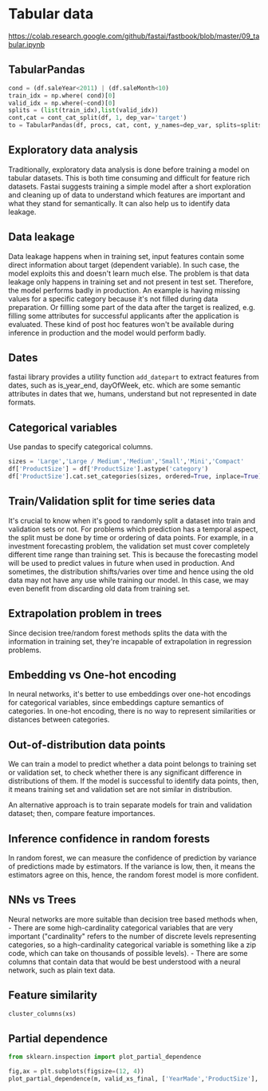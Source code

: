 # Tabular data
https://colab.research.google.com/github/fastai/fastbook/blob/master/09_tabular.ipynb

## TabularPandas
```py
cond = (df.saleYear<2011) | (df.saleMonth<10)
train_idx = np.where( cond)[0]
valid_idx = np.where(~cond)[0]
splits = (list(train_idx),list(valid_idx))
cont,cat = cont_cat_split(df, 1, dep_var='target')
to = TabularPandas(df, procs, cat, cont, y_names=dep_var, splits=splits)
```

## Exploratory data analysis
Traditionally, exploratory data analysis is done before training a model on tabular datasets. This is both time consuming and difficult for feature rich datasets. Fastai suggests training a simple model after a short exploration and cleaning up of data to understand which features are important and what they stand for semantically. It can also help us to identify data leakage.

## Data leakage
Data leakage happens when in training set, input features contain some direct information about target (dependent variable). In such case, the model exploits this and doesn't learn much else. The problem is that data leakage only happens in training set and not present in test set. Therefore, the model performs badly in production. An example is having missing values for a specific category because it's not filled during data preparation. Or fillling some part of the data after the target is realized, e.g. filling some attributes for successful applicants after the application is evaluated. These kind of post hoc features won't be available during inference in production and the model would perform badly.

## Dates
fastai library provides a utility function `add_datepart` to extract features from dates, such as is_year_end, dayOfWeek, etc. which are some semantic attributes in dates that we, humans, understand but not represented in date formats. 

## Categorical variables
Use pandas to specify categorical columns.

```python
sizes = 'Large','Large / Medium','Medium','Small','Mini','Compact'
df['ProductSize'] = df['ProductSize'].astype('category')
df['ProductSize'].cat.set_categories(sizes, ordered=True, inplace=True)
```

## Train/Validation split for time series data
It's crucial to know when it's good to randomly split a dataset into train and validation sets or not. For problems which prediction has a temporal aspect, the split must be done by time or ordering of data points. For example, in a investment forecasting problem, the validation set must cover completely different time range than training set. This is because the forecasting model will be used to predict values in future when used in production. And sometimes, the distribution shifts/varies over time and hence using the old data may not have any use while training our model. In this case, we may even benefit from discarding old data from training set.

## Extrapolation problem in trees
Since decision tree/random forest methods splits the data with the information in training set, they're incapable of extrapolation in regression problems.

## Embedding vs One-hot encoding
In neural networks, it's better to use embeddings over one-hot encodings for categorical variables, since embeddings capture semantics of categories. In one-hot encoding, there is no way to represent similarities or distances between categories.

## Out-of-distribution data points
We can train a model to predict whether a data point belongs to training set or validation set, to check whether there is any significant difference in distributions of them. If the model is successful to identify data points, then, it means training set and validation set are not similar in distribution. 

An alternative approach is to train separate models for train and validation dataset; then, compare feature importances.

## Inference confidence in random forests
In random forest, we can measure the confidence of prediction by variance of predictions made by estimators. If the variance is low, then, it means the estimators agree on this, hence, the random forest model is more confident.

## NNs vs Trees
Neural networks are more suitable than decision tree based methods when,
    - There are some high-cardinality categorical variables that are very important ("cardinality" refers to the number of discrete levels representing categories, so a high-cardinality categorical variable is something like a zip code, which can take on thousands of possible levels).
    - There are some columns that contain data that would be best understood with a neural network, such as plain text data.

## Feature similarity
```py
cluster_columns(xs)
```

## Partial dependence
```py
from sklearn.inspection import plot_partial_dependence

fig,ax = plt.subplots(figsize=(12, 4))
plot_partial_dependence(m, valid_xs_final, ['YearMade','ProductSize'], grid_resolution=20, ax=ax);
```